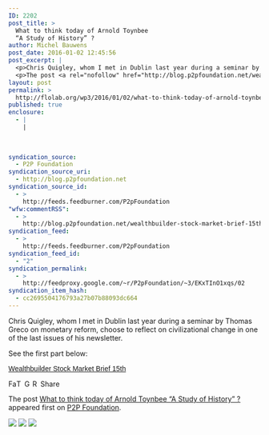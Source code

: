 ```yaml
---
ID: 2202
post_title: >
  What to think today of Arnold Toynbee
  “A Study of History” ?
author: Michel Bauwens
post_date: 2016-01-02 12:45:56
post_excerpt: |
  <p>Chris Quigley, whom I met in Dublin last year during a seminar by Thomas Greco on monetary reform, choose to reflect on civilizational change in one of the last issues of his newsletter. See the first part below: Wealthbuilder Stock Market Brief 15th</p>
  <p>The post <a rel="nofollow" href="http://blog.p2pfoundation.net/wealthbuilder-stock-market-brief-15th/2016/01/02">What to think today of Arnold Toynbee &ldquo;A Study of History&rdquo; ?</a> appeared first on <a rel="nofollow" href="http://blog.p2pfoundation.net/">P2P Foundation</a>.</p>
layout: post
permalink: >
  http://flolab.org/wp3/2016/01/02/what-to-think-today-of-arnold-toynbee-a-study-of-history/
published: true
enclosure:
  - |
    |
        
        
        
syndication_source:
  - P2P Foundation
syndication_source_uri:
  - http://blog.p2pfoundation.net
syndication_source_id:
  - >
    http://feeds.feedburner.com/P2pFoundation
"wfw:commentRSS":
  - >
    http://blog.p2pfoundation.net/wealthbuilder-stock-market-brief-15th/2016/01/02/feed
syndication_feed:
  - >
    http://feeds.feedburner.com/P2pFoundation
syndication_feed_id:
  - "2"
syndication_permalink:
  - >
    http://feedproxy.google.com/~r/P2pFoundation/~3/EKxTInO1xqs/02
syndication_item_hash:
  - cc2695504176793a27b07b88093dc664
---
```

Chris Quigley, whom I met in Dublin last year during a seminar by Thomas Greco on monetary reform, choose to reflect on civilizational change in one of the last issues of his newsletter.

See the first part below:

<p style="margin: 12px auto 6px auto;font-family: Helvetica,Arial,Sans-serif;font-style: normal;font-variant: normal;font-weight: normal;font-size: 14px;line-height: normal">
  <a style="text-decoration: underline" title="View Wealthbuilder Stock Market Brief 15th on Scribd" href="https://www.scribd.com/doc/294015550/Wealthbuilder-Stock-Market-Brief-15th">Wealthbuilder Stock Market Brief 15th</a>
</p>



<a class="a2a_button_facebook" href="http://www.addtoany.com/add_to/facebook?linkurl=http%3A%2F%2Fblog.p2pfoundation.net%2Fwealthbuilder-stock-market-brief-15th%2F2016%2F01%2F02&linkname=What%20to%20think%20today%20of%20Arnold%20Toynbee%20%E2%80%9CA%20Study%20of%20History%E2%80%9D%20%3F" title="Facebook" rel="nofollow"><img src="http://blog.p2pfoundation.net/wp-content/plugins/add-to-any/icons/facebook.png" width="16" height="16" alt="Facebook" /></a><a class="a2a_button_twitter" href="http://www.addtoany.com/add_to/twitter?linkurl=http%3A%2F%2Fblog.p2pfoundation.net%2Fwealthbuilder-stock-market-brief-15th%2F2016%2F01%2F02&linkname=What%20to%20think%20today%20of%20Arnold%20Toynbee%20%E2%80%9CA%20Study%20of%20History%E2%80%9D%20%3F" title="Twitter" rel="nofollow"><img src="http://blog.p2pfoundation.net/wp-content/plugins/add-to-any/icons/twitter.png" width="16" height="16" alt="Twitter" /></a><a class="a2a_button_google_plus" href="http://www.addtoany.com/add_to/google_plus?linkurl=http%3A%2F%2Fblog.p2pfoundation.net%2Fwealthbuilder-stock-market-brief-15th%2F2016%2F01%2F02&linkname=What%20to%20think%20today%20of%20Arnold%20Toynbee%20%E2%80%9CA%20Study%20of%20History%E2%80%9D%20%3F" title="Google+" rel="nofollow"><img src="http://blog.p2pfoundation.net/wp-content/plugins/add-to-any/icons/google_plus.png" width="16" height="16" alt="Google+" /></a><a class="a2a_button_reddit" href="http://www.addtoany.com/add_to/reddit?linkurl=http%3A%2F%2Fblog.p2pfoundation.net%2Fwealthbuilder-stock-market-brief-15th%2F2016%2F01%2F02&linkname=What%20to%20think%20today%20of%20Arnold%20Toynbee%20%E2%80%9CA%20Study%20of%20History%E2%80%9D%20%3F" title="Reddit" rel="nofollow"><img src="http://blog.p2pfoundation.net/wp-content/plugins/add-to-any/icons/reddit.png" width="16" height="16" alt="Reddit" /></a><a class="a2a_dd a2a_target addtoany_share_save" href="https://www.addtoany.com/share#url=http%3A%2F%2Fblog.p2pfoundation.net%2Fwealthbuilder-stock-market-brief-15th%2F2016%2F01%2F02&title=What%20to%20think%20today%20of%20Arnold%20Toynbee%20%E2%80%9CA%20Study%20of%20History%E2%80%9D%20%3F" id="wpa2a_2"><img src="http://blog.p2pfoundation.net/wp-content/plugins/add-to-any/share_save_120_16.png" width="120" height="16" alt="Share" /></a>

The post <a rel="nofollow" href="http://blog.p2pfoundation.net/wealthbuilder-stock-market-brief-15th/2016/01/02">What to think today of Arnold Toynbee “A Study of History” ?</a> appeared first on <a rel="nofollow" href="http://blog.p2pfoundation.net/">P2P Foundation</a>.

<div class="feedflare">
  <a href="http://feeds.feedburner.com/~ff/P2pFoundation?a=EKxTInO1xqs:6vHmueSRvas:7Q72WNTAKBA"><img src="http://feeds.feedburner.com/~ff/P2pFoundation?d=7Q72WNTAKBA" border="0" /></img></a> <a href="http://feeds.feedburner.com/~ff/P2pFoundation?a=EKxTInO1xqs:6vHmueSRvas:D7DqB2pKExk"><img src="http://feeds.feedburner.com/~ff/P2pFoundation?i=EKxTInO1xqs:6vHmueSRvas:D7DqB2pKExk" border="0" /></img></a> <a href="http://feeds.feedburner.com/~ff/P2pFoundation?a=EKxTInO1xqs:6vHmueSRvas:2mJPEYqXBVI"><img src="http://feeds.feedburner.com/~ff/P2pFoundation?d=2mJPEYqXBVI" border="0" /></img></a>
</div>

<img src="http://feeds.feedburner.com/~r/P2pFoundation/~4/EKxTInO1xqs" height="1" width="1" alt="" />